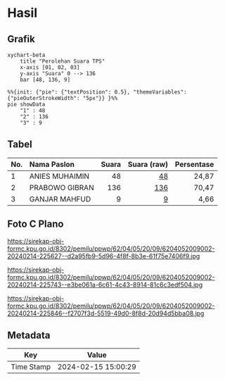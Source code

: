# Hasil

## Grafik

```mermaid
xychart-beta
    title "Perolehan Suara TPS"
    x-axis [01, 02, 03]
    y-axis "Suara" 0 --> 136
    bar [48, 136, 9]
```

```mermaid
%%{init: {"pie": {"textPosition": 0.5}, "themeVariables": {"pieOuterStrokeWidth": "5px"}} }%%
pie showData
    "1" : 48
    "2" : 136
    "3" : 9
```

## Tabel

| No. | Nama Paslon    | Suara | Suara (raw) | Persentase |
|:--- |:-------------- | -----:| -----------:| ----------:|
| 1   | ANIES MUHAIMIN | 48    | [48][p-1]   | 24,87      |
| 2   | PRABOWO GIBRAN | 136   | [136][p-2]  | 70,47      |
| 3   | GANJAR MAHFUD  | 9     | [9][p-3]    | 4,66       |


[p-1]: https://github.com/gigit-pemilu/pemilu-2024-62-kalimantan-tengah/blob/main/pilpres/hitung-suara/sub/62-kalimantan-tengah/sub/04-barito-selatan/sub/05-gn-bintang-awai/sub/2009-patas-i/sub/002-tps/sub/paslon-1.txt
[p-2]: https://github.com/gigit-pemilu/pemilu-2024-62-kalimantan-tengah/blob/main/pilpres/hitung-suara/sub/62-kalimantan-tengah/sub/04-barito-selatan/sub/05-gn-bintang-awai/sub/2009-patas-i/sub/002-tps/sub/paslon-2.txt
[p-3]: https://github.com/gigit-pemilu/pemilu-2024-62-kalimantan-tengah/blob/main/pilpres/hitung-suara/sub/62-kalimantan-tengah/sub/04-barito-selatan/sub/05-gn-bintang-awai/sub/2009-patas-i/sub/002-tps/sub/paslon-3.txt

## Foto C Plano

https://sirekap-obj-formc.kpu.go.id/8302/pemilu/ppwp/62/04/05/20/09/6204052009002-20240214-225627--d2a95fb9-5d96-4f8f-8b3e-61f75e7406f9.jpg

https://sirekap-obj-formc.kpu.go.id/8302/pemilu/ppwp/62/04/05/20/09/6204052009002-20240214-225743--e3be061a-6c61-4c43-8914-81c6c3edf504.jpg

https://sirekap-obj-formc.kpu.go.id/8302/pemilu/ppwp/62/04/05/20/09/6204052009002-20240214-225846--f2707f3d-5519-49d0-8f8d-20d94d5bba08.jpg


## Metadata

| Key        | Value               |
| ---------- | ------------------- |
| Time Stamp | 2024-02-15 15:00:29 |



